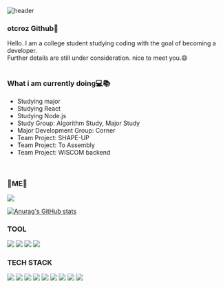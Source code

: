 ![header](https://capsule-render.vercel.app/api?type=waving&color=timeGradient&height=300&section=header&text=otcroz's&nbsp;Github%20&fontSize=90&animation=twinkling)
<div align="left">
<h3> otcroz Github👋 </h3>
Hello. I am a college student studying coding with the goal of becoming a developer. <br>
  Further details are still under consideration. nice to meet you.😄<br><br>

  <h3> What i am currently doing💻📚 </h3>
  <ul>
    <li> Studying major
    <li> Studying React
    <li> Studying Node.js
    <li> Study Group: Algorithm Study, Major Study
    <li> Major Development Group: Corner
    <li> Team Project: SHAPE-UP
    <li> Team Project: To Assembly
    <li> Team Project: WISCOM backend
  </ul>
  
  <br>
<h3> 💖ME💖 </h3>

<a href="mailto:dbtndus0527@gmail.com" target="_blank"><img src="https://img.shields.io/badge/Gmail-EA4335?style=flat-square&logo=Gmail&logoColor=white"/>
  
  [![Anurag's GitHub stats](https://github-readme-stats.vercel.app/api?username=otcroz&show_icons=true&theme=dracula)](https://github.com/anuraghazra/github-readme-stats)


<h3> TOOL </h3>
<img src="https://img.shields.io/badge/Visual Studio Code-007ACC?style=flat-square&logo=Visual Studio Code&logoColor=white" />
<img src="https://img.shields.io/badge/Django-092E20?style=flat-square&logo=Django&logoColor=white"/>
<img src="https://img.shields.io/badge/Figma-F24E1E?style=flat-square&logo=Figma&logoColor=white"/>
<img src="https://img.shields.io/badge/Android-3DDC84?style=flat-square&logo=Android&logoColor=white"/>
<br>
<h3> TECH STACK </h3>
<img src="https://img.shields.io/badge/Python-3776AB?style=flat-square&logo=Python&logoColor=white"/> 
  <img src="https://img.shields.io/badge/C-A8B9CC?style=flat-square&logo=C&logoColor=white"/>
<img src="https://img.shields.io/badge/C++-00599C?style=flat-square&logo=c%2B%2B&&logoColor=white"/>
<img src="https://img.shields.io/badge/Java-007396?style=flat-square&logo=Java&logoColor=white"/>
  <img src="https://img.shields.io/badge/Kotlin-7F52FF?style=flat-square&logo=Kotlin&logoColor=white"/>
<img src="https://img.shields.io/badge/HTML5-E34F26?style=flat-square&logo=HTML5&logoColor=white"/>
<img src="https://img.shields.io/badge/CSS3-1572B6?style=flat-square&logo=CSS3&logoColor=white"/>
<img src="https://img.shields.io/badge/JavaScript-F7DF1E?style=flat-square&logo=JavaScript&logoColor=white"/>
  <img src="https://img.shields.io/badge/React-61DAFB?style=flat-square&logo=React&logoColor=white"/>
<br>

  </div>

  
<!--
**yxxyn20/yxxyn20** is a ✨ _special_ ✨ repository because its `README.md` (this file) appears on your GitHub profile.

Here are some ideas to get you started:

- 🔭 I’m currently working on ...
- 🌱 I’m currently learning ...
- 👯 I’m looking to collaborate on ...
- 🤔 I’m looking for help with ...
- 💬 Ask me about ...
- 📫 How to reach me: ...
- 😄 Pronouns: ...
- ⚡ Fun fact: ...
-->
